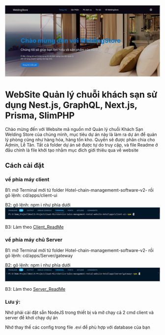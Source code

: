 ![Project Image](./Home_Screen.png)
# WebSite Quản lý chuỗi khách sạn sử dụng Nest.js, GraphQL, Next.js, Prisma, SlimPHP

Chào mừng đến với Website mã nguồn mở Quản lý chuỗi Khách Sạn Welding Store của chúng mình, mục tiêu dự án này là làm ra dự án để quản lý phòng cũng như hàng hóa, hàng tồn kho. Quyền sẽ được phân chia cho Admin, Lễ Tân. Tất cả folder dự án sẽ được tự do truy cập, và file Readme ở đầu chính là file khởi tạo nhằm mục đích giới thiêu qua về website

## Cách cài đặt

### về phía máy client

B1: mở Terminal mới từ folder Hotel-chain-managememt-software-v2- rồi gõ lệnh: cd/apps/client-ui

B2: gõ lệnh: npm i như phía dưới
![Project Image](./client_install.png)

B3: Làm theo [Client_ReadMe](https://github.com/Nhom7-CNPM3/Hotel-chain-management-software-v2-/blob/Hotel_Branch/apps/client-ui/README.md)

### về phía máy chủ Server

B1: mở Terminal mới từ folder Hotel-chain-managememt-software-v2- rồi gõ lệnh: cd/apps/Server/gateway

B2: gõ lệnh: npm i như phía dưới
![Project Image](./server_install.png)

B3: Làm theo [Server_ReadMe](https://github.com/Nhom7-CNPM3/Hotel-chain-management-software-v2-/blob/Hotel_Branch/apps/Server/gateway/README.md) 

### Lưu ý: 

Nhớ phải cài đặt sẵn NodeJS trong thiết bị và mở chạy cả 2 cmd client và server để khơi chạy dự án

Nhớ thay thế các config trong file .evi để phù hợp với database của bạn
